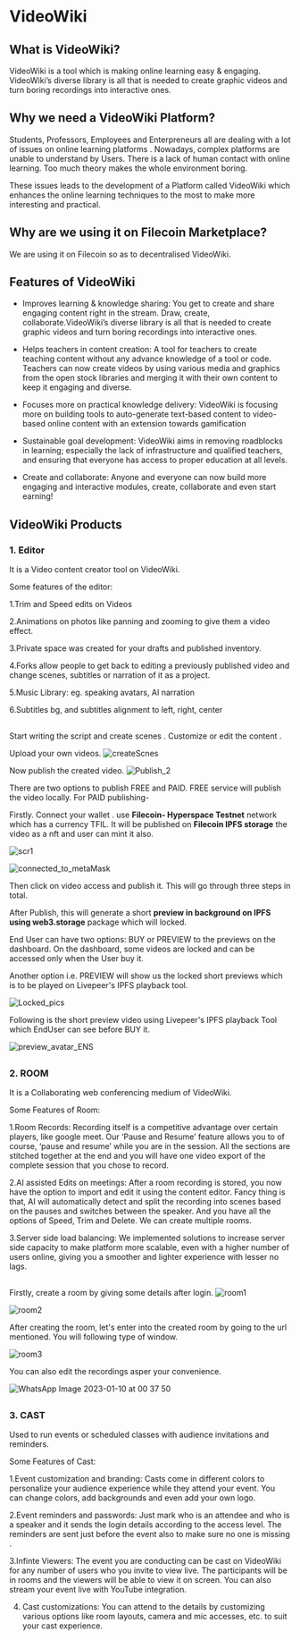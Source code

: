 
# VideoWiki

## What is VideoWiki?

 VideoWiki is a tool which is making online learning easy & engaging.
 VideoWiki’s diverse library is all that is needed to create graphic videos and turn boring recordings into interactive ones.

## Why we need a VideoWiki Platform?

Students, Professors, Employees and Enterpreneurs all are dealing with a lot of issues on online learning platforms .
Nowadays, complex platforms are unable to understand by Users. There is a lack of human contact with online learning.
Too much theory makes the whole environment boring. 

These issues leads to the development of a Platform called VideoWiki which enhances the online learning techniques to the most to make more interesting and practical.

## Why are we using it on Filecoin Marketplace?



We are using it on Filecoin so as to decentralised VideoWiki.


## Features of VideoWiki
- Improves learning & knowledge sharing: You get to create and share engaging content right in the stream. Draw,      create, collaborate.VideoWiki’s diverse library is all that is needed to create graphic videos and turn boring recordings into interactive ones.

- Helps teachers in content creation: A tool for teachers to create teaching content without any advance knowledge of a tool or code. Teachers can now create videos by using various media and graphics from the open stock libraries and merging it with their own content to keep it engaging and diverse.

-  Focuses more on practical knowledge delivery: VideoWiki is focusing more on building tools to auto-generate text-based content to video-based online content with an extension towards gamification

- Sustainable goal development: VideoWiki aims in removing roadblocks in learning; especially the lack of infrastructure and qualified teachers, and ensuring that everyone has access to proper education at all levels.

-  Create and collaborate: Anyone and everyone can now build more engaging and interactive modules, create, collaborate and even start earning!




## VideoWiki Products

### 1. Editor

It is a Video content creator tool on VideoWiki.

Some features of the editor:


1.Trim and Speed edits on Videos

2.Animations on photos like panning and zooming to give them  a video effect.

3.Private space was created for your drafts and published inventory.

4.Forks allow people to get back to editing a previously published video and change scenes, subtitles or narration of it as a project.

5.Music Library: eg. speaking avatars, AI narration

6.Subtitles bg, and subtitles alignment to left, right, center

##
 
 
 
Start writing the script and create scenes . Customize or edit the content 
        .
        
Upload your own videos.
![createScnes](https://user-images.githubusercontent.com/97036824/211391952-2f92f700-3b8c-4bc1-b1a8-317e4252ff3d.png)


Now publish the created video.
![Publish_2](https://user-images.githubusercontent.com/97036824/211392308-9d4010c9-7aa1-428e-a99c-87584bac01d6.png)

There  are two options to publish FREE and PAID. FREE service will publish the video locally.
For PAID publishing-



Firstly. Connect your wallet . use **Filecoin- Hyperspace Testnet** network which has a currency TFIL.
It will be published on **Filecoin IPFS storage** the video as a nft and user can mint it also.

![scr1](https://user-images.githubusercontent.com/76862170/217029246-044593ad-93b5-481b-9b3b-1f10ac73871d.png)


![connected_to_metaMask](https://user-images.githubusercontent.com/97036824/211392106-5e66c17e-3904-4292-8a1c-0dc468a0969c.png)


Then click on video access and publish it. This will go through three steps in total.





After Publish, this will generate a short **preview in background on IPFS using web3.storage** package which will locked.

End User can have two options: BUY or PREVIEW to the previews on the dashboard.
On the dashboard, some videos are locked and can be accessed only when the User buy it.

Another option i.e. PREVIEW will show us the locked short previews which is to be played on Livepeer's IPFS playback tool.

![Locked_pics](https://user-images.githubusercontent.com/97036824/211392375-f66a5c6e-bcb9-4945-97eb-96d557b8393d.png)



Following is the short preview video using Livepeer's IPFS playback Tool which EndUser can see before BUY it.

![preview_avatar_ENS](https://user-images.githubusercontent.com/97036824/211392487-ca099930-34dc-406b-a842-3907ccb40d59.jpeg)


 ## 
 ### 2. ROOM


  It is a Collaborating web conferencing medium of VideoWiki.

 Some Features of Room:


 1.Room Records:  Recording itself is a competitive advantage over certain players, like google meet. Our ‘Pause and Resume’ feature allows you to of course, ‘pause and resume’ while you are in the session. All the sections are stitched together at the end and you will have one video export of the complete session that you chose to record.

 2.AI assisted Edits on meetings:  After a room recording is stored, you now have the option to import and edit it using the content editor. Fancy thing is that, AI will automatically detect and split the recording into scenes based on the pauses and switches between the speaker. And you have all the options of Speed, Trim and Delete. 
                We can create multiple rooms.

 3.Server side load balancing: We implemented solutions to increase server side capacity to make platform more scalable, even with a higher number of users online,
                giving you a smoother and lighter experience with lesser no lags.


##
  Firstly, create a room by giving some details after login.
![room1](https://user-images.githubusercontent.com/97036824/211392609-8e6d61cd-b1ec-4fdd-b9b3-2742e3fdc1fb.png)

![room2](https://user-images.githubusercontent.com/97036824/211392652-64d016bd-fec0-4fcc-8449-77912dbdc7fb.png)


After creating the room, let's enter into the created room by going to the url mentioned. You will following type of window.

![room3](https://user-images.githubusercontent.com/97036824/211392675-cc7902f9-ecbb-4665-ac78-5539ab4a99e2.png)

You can also edit the recordings asper your convenience.

![WhatsApp Image 2023-01-10 at 00 37 50](https://user-images.githubusercontent.com/97036824/211392814-40e6b028-9452-47eb-afeb-937e18844886.jpeg)


##

### 3. CAST

Used to run events or scheduled classes with audience invitations and reminders.

Some Features of Cast:

1.Event customization and branding: 
                 Casts come in different colors to personalize your audience experience while they attend your event. You can change colors, add backgrounds and even add your own logo.


2.Event reminders and passwords:
                 Just mark who is an attendee and who is a speaker and it sends the login details according to the access level. The reminders are sent just before the event also to make sure no one is missing .


3.Infinte Viewers: 
                The event you are conducting can be cast on VideoWiki for any number of users who you invite to view live. 
                The participants will be in rooms and the viewers will be able to view it on screen.
                You can also stream your event live with YouTube integration.

4. Cast customizations:
                You can attend to the details by customizing various options like room layouts, camera and mic accesses, etc. to suit your cast experience.
